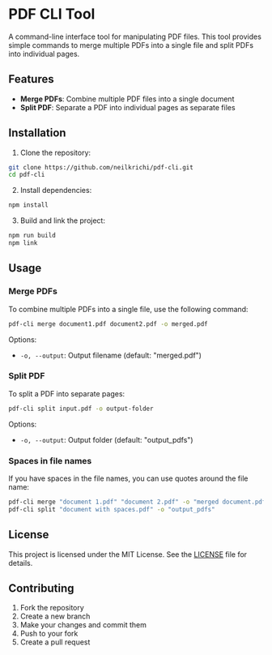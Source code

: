 # PDF CLI Tool

A command-line interface tool for manipulating PDF files. This tool provides simple commands to merge multiple PDFs into a single file and split PDFs into individual pages.

## Features

- **Merge PDFs**: Combine multiple PDF files into a single document
- **Split PDF**: Separate a PDF into individual pages as separate files

## Installation

1. Clone the repository:

```bash
git clone https://github.com/neilkrichi/pdf-cli.git
cd pdf-cli
```

2. Install dependencies:

```bash
npm install
```

3. Build and link the project:

```bash
npm run build
npm link
```

## Usage

### Merge PDFs

To combine multiple PDFs into a single file, use the following command:

```bash
pdf-cli merge document1.pdf document2.pdf -o merged.pdf
```

Options:
- `-o, --output`: Output filename (default: "merged.pdf")

### Split PDF

To split a PDF into separate pages:

```bash
pdf-cli split input.pdf -o output-folder
```

Options:
- `-o, --output`: Output folder (default: "output_pdfs")

### Spaces in file names

If you have spaces in the file names, you can use quotes around the file name:

```bash
pdf-cli merge "document 1.pdf" "document 2.pdf" -o "merged document.pdf"
pdf-cli split "document with spaces.pdf" -o "output_pdfs"
```

## License

This project is licensed under the MIT License. See the [LICENSE](LICENSE) file for details.

## Contributing

1. Fork the repository
2. Create a new branch
3. Make your changes and commit them
4. Push to your fork
5. Create a pull request

